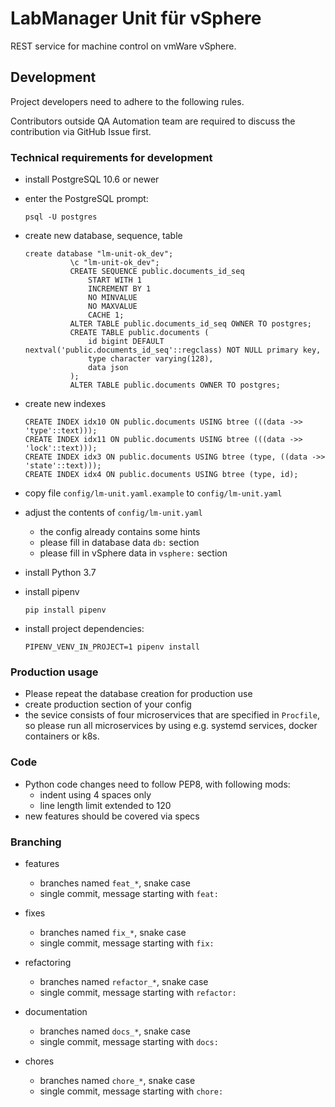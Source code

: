 # LabManager Unit für vSphere

REST service for machine control on vmWare vSphere.

## Development

Project developers need to adhere to the following rules.

Contributors outside QA Automation team are required to discuss the contribution via GitHub Issue first. 

### Technical requirements for development
* install PostgreSQL 10.6 or newer
* enter the PostgreSQL prompt:
  ```
  psql -U postgres
  ```
* create new database, sequence, table
  ```
  create database "lm-unit-ok_dev";
            \c "lm-unit-ok_dev";
            CREATE SEQUENCE public.documents_id_seq
                START WITH 1
                INCREMENT BY 1
                NO MINVALUE
                NO MAXVALUE
                CACHE 1;
            ALTER TABLE public.documents_id_seq OWNER TO postgres;
            CREATE TABLE public.documents (
                id bigint DEFAULT nextval('public.documents_id_seq'::regclass) NOT NULL primary key,
                type character varying(128),
                data json
            );
            ALTER TABLE public.documents OWNER TO postgres;
  ```
* create new indexes
  ```
  CREATE INDEX idx10 ON public.documents USING btree (((data ->> 'type'::text)));
  CREATE INDEX idx11 ON public.documents USING btree (((data ->> 'lock'::text)));
  CREATE INDEX idx3 ON public.documents USING btree (type, ((data ->> 'state'::text)));
  CREATE INDEX idx4 ON public.documents USING btree (type, id);
  ```
* copy file `config/lm-unit.yaml.example` to `config/lm-unit.yaml`
* adjust the contents of `config/lm-unit.yaml`
    * the config already contains some hints
    * please fill in database data `db:` section    
    * please fill in vSphere data in `vsphere:` section

* install Python 3.7
* install pipenv
  ```
  pip install pipenv
  ```
* install project dependencies:
  ```
  PIPENV_VENV_IN_PROJECT=1 pipenv install
  ```


### Production usage
* Please repeat the database creation for production use
* create production section of your config
* the sevice consists of four microservices that are specified in `Procfile`, so please run all microservices by using e.g. systemd services, docker containers or k8s.

### Code
* Python code changes need to follow PEP8, with following mods:
    * indent using 4 spaces only
    * line length limit extended to 120
* new features should be covered via specs

### Branching
* features
    * branches named `feat_*`, snake case
    * single commit, message starting with `feat: `

* fixes
    * branches named `fix_*`, snake case
    * single commit, message starting with `fix: `

* refactoring
    * branches named `refactor_*`, snake case
    * single commit, message starting with `refactor: `

* documentation
    * branches named `docs_*`, snake case
    * single commit, message starting with `docs: `

* chores
    * branches named `chore_*`, snake case
    * single commit, message starting with `chore: `


